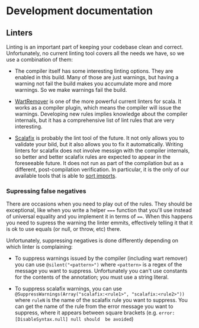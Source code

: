 # Development documentation

## Linters

Linting is an important part of keeping your codebase clean and correct. Unfortunately, no current linting tool covers
all the needs we have, so we use a combination of them:

- The compiler itself has some interesting linting options. They are enabled in this build. Many of those are just
warnings, but having a warning not fail the build makes you accumulate more and more warnings. So we make warnings
fail the build.

- [WartRemover](https://www.wartremover.org/) is one of the more powerful current linters for scala. It works as a
compiler plugin, which means the compiler will issue the warnings. Developing new rules implies knowledge about the 
compiler internals, but it has a comprehensive list of lint rules that are very interesting.

- [Scalafix](https://scalacenter.github.io/scalafix) is probably the lint tool of the future. It not only allows you to
validate your bild, but it also allows you to fix it automatically. Writing linters for scalafix does not involve 
messign with the compiler internals, so better and better scalafix rules are expected to appear in the foreseeable 
future. It does not run as part of the compilation but as a different, post-compilation verification. In particular, it 
is the only of our available tools that is able to [sort imports](https://github.com/NeQuissimus/sort-imports). 

### Supressing false negatives

There are occasions when you need to play out of the rules. They should be exceptional, like when you write a helper 
`===` function that you'll use instead of universal equality and you implement it in terms of `==`. When this happens
you need to supress the warning the linter emmits, effectively telling it that it is ok to use equals (or null, or 
throw, etc) there.

Unfortunately, suppressing negatives is done differently depending on which linter is complaining:

 - To suppress warnings issued by the compiler (including wart remover) you can use `@silent("<pattern>")` where 
 `<pattern>` is a regex of the message you want to suppress. Unfortunately you can't use constants for the contents
 of the annotation; you must use a string literal.
 
 - To suppress scalafix warnings, you can use `@SuppressWarnings(Array("scalafix:<rule1>", "scalafix:<rule2>"))` 
 where `ruleN` is the name of the scalafix rule you want to suppress. You can get the name of the rule from the error
 message you want to suppress, where it appears between square brackets (e.g. `error: [DisableSyntax.null] null should 
 be avoided`) 
 
